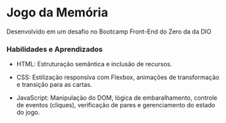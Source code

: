 # Jogo da Memória 
Desenvolvido em um desafio no Bootcamp Front-End do Zero da da DIO

### **Habilidades e Aprendizados**

- HTML: Estruturação semântica e inclusão de recursos.

- CSS: Estilização responsiva com Flexbox, animações de transformação e transição para as cartas.

- JavaScript: Manipulação do DOM, lógica de embaralhamento, controle de eventos (cliques), verificação de pares e gerenciamento do estado do jogo.
